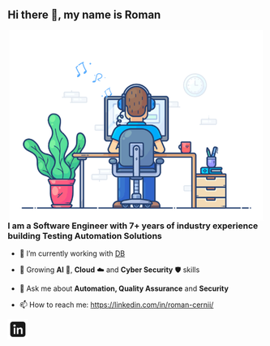 ## Hi there 👋, my name is Roman

<!--
**cernii/cernii** is a ✨ _special_ ✨ repository because its `README.md` (this file) appears on your GitHub profile.
-->

<img align="right" src="https://github.com/cernii/cernii/blob/main/pictures/gif/engineer.gif" alt="Hola Coders" width="500" height="auto">

### I am a Software Engineer with 7+ years of industry experience building Testing Automation Solutions

- 🔭 I’m currently working with [DB](https://db.com)

- 🌱 Growing **AI** 🤖, **Cloud** ☁️ and **Cyber Security** 🛡️ skills

- 💬 Ask me about **Automation, Quality Assurance** and **Security**

- 📫 How to reach me: https://linkedin.com/in/roman-cernii/

<a href="https://linkedin.com/in/roman-cernii/">
  <picture>
    <source media="(prefers-color-scheme: dark)" srcset="https://github.com/cernii/cernii/blob/main/pictures/svg/linkedin-light.svg">
    <source media="(prefers-color-scheme: light)" srcset="https://github.com/cernii/cernii/blob/main/pictures/svg/linkedin-dark.svg">
    <img alt="My LinkedIn" src="https://github.com/cernii/cernii/blob/main/pictures/svg/linkedin-dark.svg" height="40em">
  </picture>
</a>
